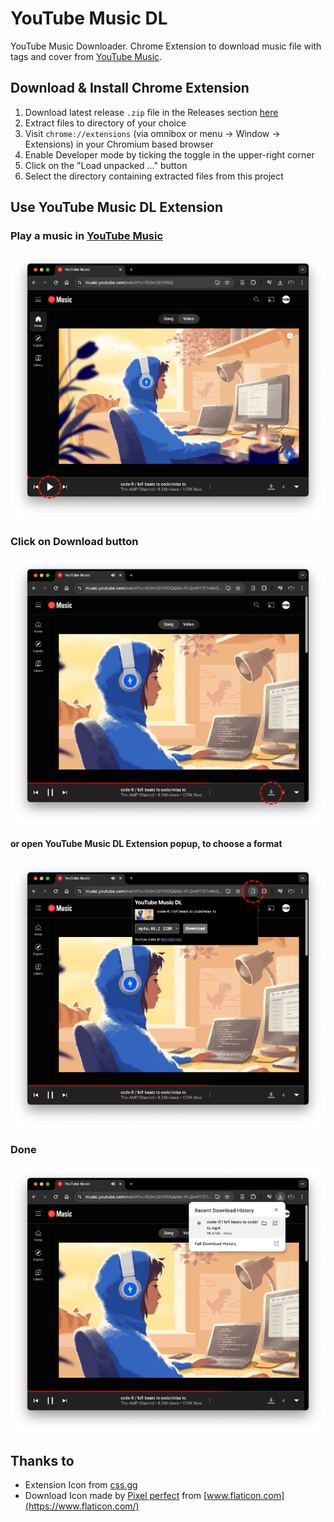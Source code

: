 # YouTube Music DL

YouTube Music Downloader. Chrome Extension to download music file with tags and cover from [YouTube Music](https://music.youtube.com/).

## Download & Install Chrome Extension

1. Download latest release `.zip` file in the Releases section [here](./releases/latest/)
1. Extract files to directory of your choice
1. Visit `chrome://extensions` (via omnibox or menu -> Window -> Extensions) in your Chromium based browser
1. Enable Developer mode by ticking the toggle in the upper-right corner
1. Click on the "Load unpacked ..." button
1. Select the directory containing extracted files from this project

## Use YouTube Music DL Extension

### Play a music in [YouTube Music](https://music.youtube.com/)

![Play a music in YouTube Music](docs/images/use_ce_1.png)

### Click on Download button

![Click on Download button](docs/images/use_ce_2_1.png)

#### or open YouTube Music DL Extension popup, to choose a format

![Open YouTube Music DL Extension popup, to choose a format](docs/images/use_ce_2_2.png)

### Done

![Done](docs/images/use_ce_3.png)

## Thanks to

- Extension Icon from [css.gg](https://css.gg/music-speaker)
- Download Icon made by [Pixel perfect](https://www.flaticon.com/authors/pixel-perfect) from [www.flaticon.com](https://www.flaticon.com/)
